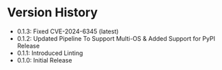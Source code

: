# Version History

- 0.1.3: Fixed CVE-2024-6345 (latest)
- 0.1.2: Updated Pipeline To Support Multi-OS & Added Support for PyPI Release
- 0.1.1: Introduced Linting
- 0.1.0: Initial Release